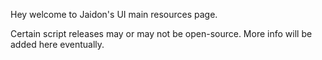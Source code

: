 Hey welcome to Jaidon's UI main resources page.

Certain script releases may or may not be open-source.
More info will be added here eventually.
